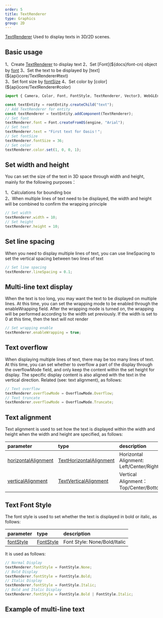 ```yaml
---
order: 5
title: TextRenderer
type: Graphics
group: 2D
---
```


[TextRenderer](${api}core/TextRenderer) Used to display texts in 3D/2D scenes.

<playground src="text-renderer.ts"></playground>

## Basic usage

1、Create [TextRenderer](${api}core/TextRenderer) to display text    
2、Set [Font](${docs}font-cn) object by [font](${api}core/TextRenderer#font)    
3、Set the text to be displayed by [text](${api}core/TextRenderer#text)    
3、Set font size by [fontSize](${api}core/TextRenderer#fontSize)    
4、Set color by [color](${api}core/TextRenderer#color)    

```typescript
import { Camera, Color, Font, FontStyle, TextRenderer, Vector3, WebGLEngine } from "oasis-engine";

const textEntity = rootEntity.createChild("text");
// Add TextRenderer for entity
const textRenderer = textEntity.addComponent(TextRenderer);
// Set font
textRenderer.font = Font.createFromOS(engine, "Arial");
// Set text
textRenderer.text = "First text for Oasis！";
// Set fontSize
textRenderer.fontSize = 36;
// Set color
textRenderer.color.set(1, 0, 0, 1);
```

## Set width and height

You can set the size of the text in 3D space through width and height, mainly for the following purposes： 

1、Calculations for bounding box      
2、When multiple lines of text need to be displayed, the width and height will be combined to confirm the wrapping principle    

```typescript
// Set width
textRenderer.width = 10;
// Set height
textRenderer.height = 10;
```

## Set line spacing

When you need to display multiple lines of text, you can use lineSpacing to set the vertical spacing between two lines of text

```typescript
// Set line spacing
textRenderer.lineSpacing = 0.1;
```

## Multi-line text display

When the text is too long, you may want the text to be displayed on multiple lines. At this time, you can set the wrapping mode to be enabled through the enableWrapping field. After the wrapping mode is turned on, the wrapping will be performed according to the width set previously. If the width is set to 0 at this time, then the text will not render

```typescript
// Set wrapping enable
textRenderer.enableWrapping = true;
```

## Text overflow

When displaying multiple lines of text, there may be too many lines of text. At this time, you can set whether to overflow a part of the display through the overflowMode field, and only keep the content within the set height for display. The specific display content is also aligned with the text in the vertical direction. Related (see: text alignment), as follows:

```typescript
// Text overflow
textRenderer.overflowMode = OverflowMode.Overflow;
// Text truncate
textRenderer.overflowMode = OverflowMode.Truncate;
```

## Text alignment

Text alignment is used to set how the text is displayed within the width and height when the width and height are specified, as follows:

| parameter | type | description |
| :--- | :--- | :--- |
|[horizontalAlignment](${api}core/TextRenderer#horizontalAlignment)|[TextHorizontalAlignment](${api}core/TextHorizontalAlignment)|Horizontal Alignment: Left/Center/Right|
|[verticalAlignment](${api}core/TextRenderer#verticalAlignment)|[TextVerticalAlignment](${api}core/TextVerticalAlignment)|Vertical Alignment：Top/Center/Bottom|

## Text Font Style
The font style is used to set whether the text is displayed in bold or italic, as follows:

| parameter | type | description |
| :--- | :--- | :--- |
|[fontStyle](${api}core/TextRenderer#fontStyle)|[FontStyle](${api}core/FontStyle)|Font Style: None/Bold/Italic|

It is used as follows:
```typescript
// Normal Display
textRenderer.fontStyle = FontStyle.None;
// Bold Display
textRenderer.fontStyle = FontStyle.Bold;
// Italic Display
textRenderer.fontStyle = FontStyle.Italic;
// Bold and Italic Display
textRenderer.fontStyle = FontStyle.Bold | FontStyle.Italic;
```

## Example of multi-line text

<playground src="text-wrap-alignment.ts"></playground>
